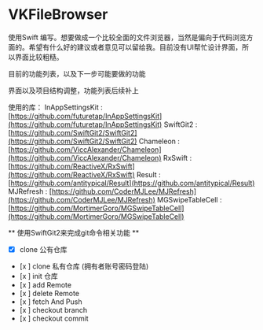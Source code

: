 # VKFileBrowser
使用Swift 编写。想要做成一个比较全面的文件浏览器，当然是偏向于代码浏览方面的。希望有什么好的建议或者意见可以留给我。目前没有UI帮忙设计界面，所以界面比较粗糙。

目前的功能列表，以及下一步可能要做的功能

界面以及项目结构调整，功能列表后续补上



使用的库：
InAppSettingsKit : [https://github.com/futuretap/InAppSettingsKit](https://github.com/futuretap/InAppSettingsKit)
SwiftGit2 : [https://github.com/SwiftGit2/SwiftGit2](https://github.com/SwiftGit2/SwiftGit2)
Chameleon : [https://github.com/ViccAlexander/Chameleon](https://github.com/ViccAlexander/Chameleon)
RxSwift : [https://github.com/ReactiveX/RxSwift](https://github.com/ReactiveX/RxSwift)
Result : [https://github.com/antitypical/Result](https://github.com/antitypical/Result)
MJRefresh : [https://github.com/CoderMJLee/MJRefresh](https://github.com/CoderMJLee/MJRefresh)
MGSwipeTableCell : [https://github.com/MortimerGoro/MGSwipeTableCell](https://github.com/MortimerGoro/MGSwipeTableCell)

** 使用SwiftGit2来完成git命令相关功能 **

* [x] clone 公有仓库 
* [x ] clone 私有仓库 (拥有者账号密码登陆)
* [x ] init 仓库
* [x ] add Remote
* [x ] delete Remote
* [x ] fetch And Push
* [x ] checkout branch
* [x ] checkout commit






